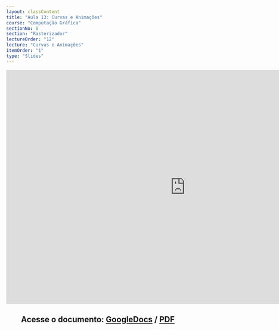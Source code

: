 ```yaml
---
layout: classContent
title: "Aula 13: Curvas e Animações"
course: "Computação Gráfica"
sectionNo: 0
section: "Rasterizador"
lectureOrder: "12"
lecture: "Curvas e Animações"
itemOrder: "1"
type: "Slides"
---
```


<iframe src="https://docs.google.com/presentation/d/e/2PACX-1vR6hyeX-pH-GL9D9YLK0rtmN1Je5jrOEBOWmZlNnSrKtzFpyIfIc1RNvXsXTbRC-MXLhF68fLyfBsyX/embed?start=false&loop=false&delayms=3000" frameborder="0" width="960" height="629" allowfullscreen="true" mozallowfullscreen="true" webkitallowfullscreen="true"></iframe>

## &nbsp;&nbsp;&nbsp;&nbsp;&nbsp;&nbsp;&nbsp;&nbsp;Acesse o documento: [GoogleDocs](https://docs.google.com/presentation/d/1tMZ1aylB14l17oItLBGFxMRtTH6ieU16zta1adomWdE/preview?rm=minimal&usp=sharing) / [PDF](https://drive.google.com/file/d/1gxYN462bNAQgw1EEZAy3TvKWEntTPGzr/view?usp=sharing)

